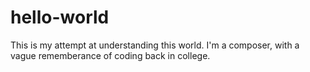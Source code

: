 # hello-world
This is my attempt at understanding this world.
I'm a composer, with a vague rememberance of coding back in college.
